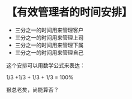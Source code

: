 # 【有效管理者的时间安排】

- 三分之一的时间用来管理客户
- 三分之一的时间用来管理上司
- 三分之一的时间用来管理下属
- 三分之一的时间用来管理自己

这个安排可以用数学公式来表达：

1/3 +1/3 + 1/3 + 1/3 = 100%

猴总老矣，尚能算否？

 
